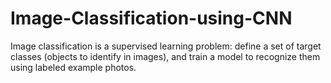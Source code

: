 # Image-Classification-using-CNN
Image classification is a supervised learning problem: define a set of target classes (objects to identify in images), and train a model to recognize them using labeled example photos.
